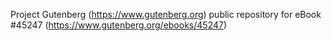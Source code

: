 Project Gutenberg (https://www.gutenberg.org) public repository for eBook #45247 (https://www.gutenberg.org/ebooks/45247)
